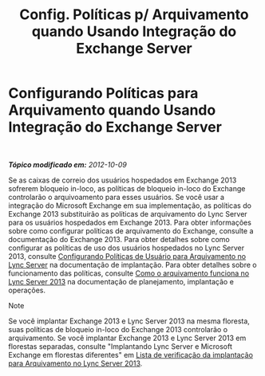 ﻿---
title: "Config. Políticas p/ Arquivamento quando Usando Integração do Exchange Server"
TOCTitle: "Config. Políticas p/ Arquivamento quando Usando Integração do Exchange Server"
ms:assetid: 8b9b2bad-a4b3-42e1-85a7-04022e9442ad
ms:mtpsurl: https://technet.microsoft.com/pt-br/library/JJ205063(v=OCS.15)
ms:contentKeyID: 49307382
ms.date: 05/19/2016
mtps_version: v=OCS.15
ms.translationtype: HT
---

# Configurando Políticas para Arquivamento quando Usando Integração do Exchange Server

 

_**Tópico modificado em:** 2012-10-09_

Se as caixas de correio dos usuários hospedados em Exchange 2013 sofrerem bloqueio in-loco, as políticas de bloqueio in-loco do Exchange controlarão o arquivoamento para esses usuários. Se você usar a integração do Microsoft Exchange em sua implementação, as políticas do Exchange 2013 substituirão as políticas de arquivamento do Lync Server para os usuários hospedados em Exchange 2013. Para obter informações sobre como configurar políticas de arquivamento do Exchange, consulte a documentação do Exchange 2013. Para obter detalhes sobre como configurar as políticas de uso dos usuários hospedados no Lync Server 2013, consulte [Configurando Políticas de Usuário para Arquivamento no Lync Server](lync-server-2013-setting-up-user-policies-for-archiving-in-lync-server.md) na documentação de implantação. Para obter detalhes sobre o funcionamento das políticas, consulte [Como o arquivamento funciona no Lync Server 2013](lync-server-2013-how-archiving-works.md) na documentação de planejamento, implantação e operações.

> [!NOTE]  
> Se você implantar Exchange 2013 e Lync Server 2013 na mesma floresta, suas políticas de bloqueio in-loco do Exchange 2013 controlarão o arquivamento. Se você implantar Exchange 2013 e Lync Server 2013 em florestas separadas, consulte &quot;Implantando Lync Server e Microsoft Exchange em florestas diferentes&quot; em <a href="lync-server-2013-deployment-checklist-for-archiving.md">Lista de verificação da implantação para Arquivamento no Lync Server 2013</a>.
